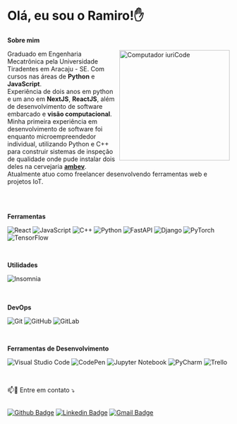 # Olá, eu sou o Ramiro!✋

**Sobre mim**

<img src="https://raw.githubusercontent.com/MicaelliMedeiros/micaellimedeiros/master/image/computer-illustration.png" style="filter: hue-rotate(20deg)"
min-width="400px" max-width="250px" width="250px" align="right" alt="Computador iuriCode">

<p align="left">

Graduado em Engenharia Mecatrônica pela Universidade Tiradentes em Aracaju - SE. Com cursos nas áreas de <strong>Python</strong> e <strong>JavaScript</strong>.</br>
Experiência de dois anos em python e um ano em <strong>NextJS</strong>, <strong>ReactJS</strong>, além de desenvolvimento de software embarcado e <strong>visão computacional</strong>.<br/>Minha primeira experiência em desenvolvimento de software foi enquanto microempreendedor individual, utilizando Python e C++ para construir sistemas de inspeção de qualidade onde pude instalar dois deles na cervejaria <a href="https://www.ambev.com.br"> <strong>ambev</strong></a>. 
</br>
Atualmente atuo como freelancer desenvolvendo ferramentas web e projetos IoT.

<br/>
<br/>


**Ferramentas**


![React](https://img.shields.io/badge/react-%2320232a.svg?style=for-the-badge&logo=react&logoColor=%2361DAFB)
![JavaScript](https://img.shields.io/badge/javascript-%23323330.svg?style=for-the-badge&logo=javascript&logoColor=%23F7DF1E)
![C++](https://img.shields.io/badge/c++-%2300599C.svg?style=for-the-badge&logo=c%2B%2B&logoColor=white)
![Python](https://img.shields.io/badge/python-3670A0?style=for-the-badge&logo=python&logoColor=ffdd54)
![FastAPI](https://img.shields.io/badge/FastAPI-005571?style=for-the-badge&logo=fastapi)
![Django](https://img.shields.io/badge/django-%23092E20.svg?style=for-the-badge&logo=django&logoColor=white)
![PyTorch](https://img.shields.io/badge/PyTorch-%23EE4C2C.svg?style=for-the-badge&logo=PyTorch&logoColor=white)
![TensorFlow](https://img.shields.io/badge/TensorFlow-%23FF6F00.svg?style=for-the-badge&logo=TensorFlow&logoColor=white)

</br>

**Utilidades**

<div style="display:inline_block">
  <img align="center" alt="Insomnia" src="https://img.shields.io/badge/Insomnia-333333?style=for-the-badge&logo=insomnia&logoColor=white"/>
</div>
</br>

</br>

**DevOps**

![Git](https://img.shields.io/badge/git-%23F05033.svg?style=for-the-badge&logo=git&logoColor=white)
![GitHub](https://img.shields.io/badge/github-%23121011.svg?style=for-the-badge&logo=github&logoColor=white)
![GitLab](https://img.shields.io/badge/gitlab-%23181717.svg?style=for-the-badge&logo=gitlab&logoColor=white)

</br>

**Ferramentas de Desenvolvimento**

![Visual Studio Code](https://img.shields.io/badge/Visual%20Studio%20Code-0078d7.svg?style=for-the-badge&logo=visual-studio-code&logoColor=white)
![CodePen](https://img.shields.io/badge/CodePen-white?style=for-the-badge&logo=codepen&logoColor=black)
![Jupyter Notebook](https://img.shields.io/badge/jupyter-%23FA0F00.svg?style=for-the-badge&logo=jupyter&logoColor=white)
![PyCharm](https://img.shields.io/badge/pycharm-143?style=for-the-badge&logo=pycharm&logoColor=black&color=black&labelColor=green)
![Trello](https://img.shields.io/badge/Trello-%23026AA7.svg?style=for-the-badge&logo=Trello&logoColor=white)

<br/>

<p align="left">
  📫💌 Entre em contato ⤵️
</p>

</p>  
<div style="display:flex">

[![Github Badge](https://img.shields.io/badge/-Github-000?style=flat-square&logo=Github&logoColor=white)](https://www.github.com/ramiro-sena/)
[![Linkedin Badge](https://img.shields.io/badge/-LinkedIn-blue?style=flat-square&logo=Linkedin&logoColor=white&)](https://www.linkedin.com/in/ramiro-sena/)
[![Gmail Badge](https://img.shields.io/badge/-ramiro.sena.eng@gmail.com-c14438?style=flat-square&logo=Gmail&logoColor=white&link=mailto:ramiro.sena.eng@gmail.com)](mailto:ramiro.sena.eng@gmail.com)
